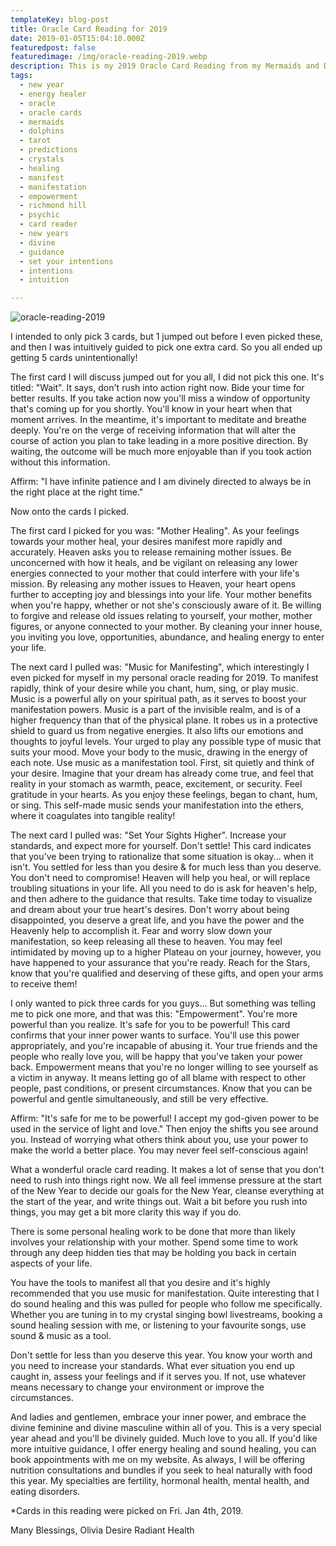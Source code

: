 ```yaml
---
templateKey: blog-post
title: Oracle Card Reading for 2019
date: 2019-01-05T15:04:10.000Z
featuredpost: false
featuredimage: /img/oracle-reading-2019.webp
description: This is my 2019 Oracle Card Reading from my Mermaids and Dolphins deck by Doreen Virtue for all of my followers on Instagram, Facebook, YouTube, and my website. The cards I pulled are very interesting.
tags:
  - new year
  - energy healer
  - oracle
  - oracle cards
  - mermaids
  - dolphins
  - tarot
  - predictions
  - crystals
  - healing
  - manifest
  - manifestation
  - empowerment
  - richmond hill
  - psychic
  - card reader
  - new years
  - divine
  - guidance
  - set your intentions
  - intentions
  - intuition

---
```


![oracle-reading-2019](/img/oracle-reading-2019.webp)
 

I intended to only pick 3 cards, but 1 jumped out before I even picked these, and then I was intuitively guided to pick one extra card. So you all ended up getting 5 cards unintentionally!

 

The first card I will discuss jumped out for you all, I did not pick this one. It's titled: "Wait". It says, don't rush into action right now. Bide your time for better results. If you take action now you'll miss a window of opportunity that's coming up for you shortly. You'll know in your heart when that moment arrives. In the meantime, it's important to meditate and breathe deeply. You're on the verge of receiving information that will alter the course of action you plan to take leading in a more positive direction. By waiting, the outcome will be much more enjoyable than if you took action without this information.

Affirm: "I have infinite patience and I am divinely directed to always be in the right place at the right time."

 

Now onto the cards I picked.

 

The first card I picked for you was: "Mother Healing". As your feelings towards your mother heal, your desires manifest more rapidly and accurately. Heaven asks you to release remaining mother issues. Be unconcerned with how it heals, and be vigilant on releasing any lower energies connected to your mother that could interfere with your life's mission. By releasing any mother issues to Heaven, your heart opens further to accepting joy and blessings into your life. Your mother benefits when you're happy, whether or not she's consciously aware of it. Be willing to forgive and release old issues relating to yourself, your mother, mother figures, or anyone connected to your mother. By cleaning your inner house, you inviting you love, opportunities, abundance, and healing energy to enter your life. 

 

The next card I pulled was: "Music for Manifesting", which interestingly I even picked for myself in my personal oracle reading for 2019. To manifest rapidly, think of your desire while you chant, hum, sing, or play music. Music is a powerful ally on your spiritual path, as it serves to boost your manifestation powers. Music is a part of the invisible realm, and is of a higher frequency than that of the physical plane. It robes us in a protective shield to guard us from negative energies. It also lifts our emotions and thoughts to joyful levels. Your urged to play any possible type of music that suits your mood. Move your body to the music, drawing in the energy of each note. Use music as a manifestation tool. First, sit quietly and think of your desire. Imagine that your dream has already come true, and feel that reality in your stomach as warmth, peace, excitement, or security. Feel gratitude in your hearts. As you enjoy these feelings, began to chant, hum, or sing. This self-made music sends your manifestation into the ethers, where it coagulates into tangible reality! 

 

The next card I pulled was: "Set Your Sights Higher". Increase your standards, and expect more for yourself. Don't settle! This card indicates that you've been trying to rationalize that some situation is okay... when it isn't. You settled for less than you desire & for much less than you deserve. You don't need to compromise! Heaven will help you heal, or will replace troubling situations in your life. All you need to do is ask for heaven's help, and then adhere to the guidance that results. Take time today to visualize and dream about your true heart's desires. Don't worry about being disappointed, you deserve a great life, and you have the power and the Heavenly help to accomplish it. Fear and worry slow down your manifestation, so keep releasing all these to heaven. You may feel intimidated by moving up to a higher Plateau on your journey, however, you have happened to your assurance that you're ready. Reach for the Stars, know that you're qualified and deserving of these gifts, and open your arms to receive them! 

 

I only wanted to pick three cards for you guys... But something was telling me to pick one more, and that was this: "Empowerment". You're more powerful than you realize. It's safe for you to be powerful! This card confirms that your inner power wants to surface. You'll use this power appropriately, and you're incapable of abusing it. Your true friends and the people who really love you, will be happy that you've taken your power back. Empowerment means that you're no longer willing to see yourself as a victim in anyway. It means letting go of all blame with respect to other people, past conditions, or present circumstances. Know that you can be powerful and gentle simultaneously, and still be very effective. 

Affirm: "It's safe for me to be powerful! I accept my god-given power to be used in the service of light and love." Then enjoy the shifts you see around you. Instead of worrying what others think about you, use your power to make the world a better place. You may never feel self-conscious again! 

 

 

What a wonderful oracle card reading. It makes a lot of sense that you don't need to rush into things right now. We all feel immense pressure at the start of the New Year to decide our goals for the New Year, cleanse everything at the start of the year, and write things out. Wait a bit before you rush into things, you may get a bit more clarity this way if you do. 

There is some personal healing work to be done that more than likely involves your relationship with your mother. Spend some time to work through any deep hidden ties that may be holding you back in certain aspects of your life. 

You have the tools to manifest all that you desire and it's highly recommended that you use music for manifestation. Quite interesting that I do sound healing and this was pulled for people who follow me specifically. Whether you are tuning in to my crystal singing bowl livestreams, booking a sound healing session with me, or listening to your favourite songs, use sound & music as a tool. 

Don't settle for less than you deserve this year. You know your worth and you need to increase your standards. What ever situation you end up caught in, assess your feelings and if it serves you. If not, use whatever means necessary to change your environment or improve the circumstances. 

And ladies and gentlemen, embrace your inner power, and embrace the divine feminine and divine masculine within all of you. This is a very special year ahead and you'll be divinely guided. Much love to you all. If you'd like more intuitive guidance, I offer energy healing and sound healing, you can book appointments with me on my website. As always, I will be offering nutrition consultations and bundles if you seek to heal naturally with food this year. My specialties are fertility, hormonal health, mental health, and eating disorders.

  

*Cards in this reading were picked on Fri. Jan 4th, 2019.

Many Blessings,
Olivia
Desire Radiant Health